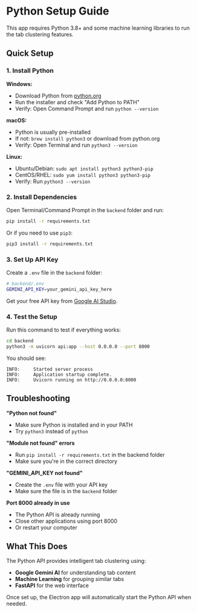 # Python Setup Guide

This app requires Python 3.8+ and some machine learning libraries to run the tab clustering features.

## Quick Setup

### 1. Install Python

**Windows:**
- Download Python from [python.org](https://www.python.org/downloads/)
- Run the installer and check "Add Python to PATH"
- Verify: Open Command Prompt and run `python --version`

**macOS:**
- Python is usually pre-installed
- If not: `brew install python3` or download from python.org
- Verify: Open Terminal and run `python3 --version`

**Linux:**
- Ubuntu/Debian: `sudo apt install python3 python3-pip`
- CentOS/RHEL: `sudo yum install python3 python3-pip`
- Verify: Run `python3 --version`

### 2. Install Dependencies

Open Terminal/Command Prompt in the `backend` folder and run:

```bash
pip install -r requirements.txt
```

Or if you need to use `pip3`:

```bash
pip3 install -r requirements.txt
```

### 3. Set Up API Key

Create a `.env` file in the `backend` folder:

```bash
# backend/.env
GEMINI_API_KEY=your_gemini_api_key_here
```

Get your free API key from [Google AI Studio](https://makersuite.google.com/app/apikey).

### 4. Test the Setup

Run this command to test if everything works:

```bash
cd backend
python3 -m uvicorn api:app --host 0.0.0.0 --port 8000
```

You should see:
```
INFO:     Started server process
INFO:     Application startup complete.
INFO:     Uvicorn running on http://0.0.0.0:8000
```

## Troubleshooting

**"Python not found"**
- Make sure Python is installed and in your PATH
- Try `python3` instead of `python`

**"Module not found" errors**
- Run `pip install -r requirements.txt` in the backend folder
- Make sure you're in the correct directory

**"GEMINI_API_KEY not found"**
- Create the `.env` file with your API key
- Make sure the file is in the `backend` folder

**Port 8000 already in use**
- The Python API is already running
- Close other applications using port 8000
- Or restart your computer

## What This Does

The Python API provides intelligent tab clustering using:
- **Google Gemini AI** for understanding tab content
- **Machine Learning** for grouping similar tabs
- **FastAPI** for the web interface

Once set up, the Electron app will automatically start the Python API when needed.
